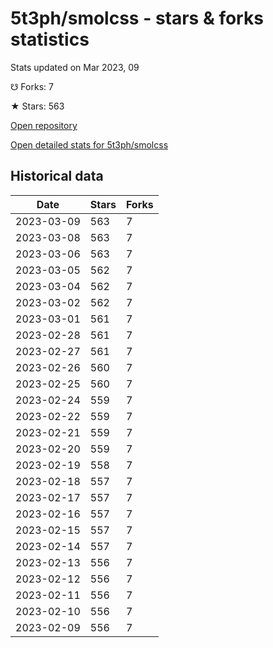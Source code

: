 # 5t3ph/smolcss - stars & forks statistics

Stats updated on Mar 2023, 09

☋ Forks: 7

★ Stars: 563

[Open repository](https://github.com/5t3ph/smolcss)

[Open detailed stats for 5t3ph/smolcss](https://reviewgithub.com/rep/5t3ph/smolcss)

## Historical data
| Date | Stars | Forks |
|------|-------|-------|
| 2023-03-09 | 563 | 7 | 
| 2023-03-08 | 563 | 7 | 
| 2023-03-06 | 563 | 7 | 
| 2023-03-05 | 562 | 7 | 
| 2023-03-04 | 562 | 7 | 
| 2023-03-02 | 562 | 7 | 
| 2023-03-01 | 561 | 7 | 
| 2023-02-28 | 561 | 7 | 
| 2023-02-27 | 561 | 7 | 
| 2023-02-26 | 560 | 7 | 
| 2023-02-25 | 560 | 7 | 
| 2023-02-24 | 559 | 7 | 
| 2023-02-22 | 559 | 7 | 
| 2023-02-21 | 559 | 7 | 
| 2023-02-20 | 559 | 7 | 
| 2023-02-19 | 558 | 7 | 
| 2023-02-18 | 557 | 7 | 
| 2023-02-17 | 557 | 7 | 
| 2023-02-16 | 557 | 7 | 
| 2023-02-15 | 557 | 7 | 
| 2023-02-14 | 557 | 7 | 
| 2023-02-13 | 556 | 7 | 
| 2023-02-12 | 556 | 7 | 
| 2023-02-11 | 556 | 7 | 
| 2023-02-10 | 556 | 7 | 
| 2023-02-09 | 556 | 7 | 


